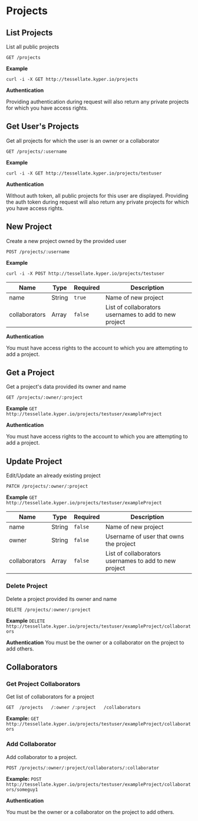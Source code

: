 # Projects

## List Projects
  List all public projects

  `GET /projects`

  **Example**

  `curl -i -X GET http://tessellate.kyper.io/projects`

  **Authentication**

  Providing authentication during request will also return any private projects for which you have access rights.

## Get User's Projects

  Get all projects for which the user is an owner or a collaborator

  `GET /projects/:username`

  **Example**

  `curl -i -X GET http://tessellate.kyper.io/projects/testuser`

  **Authentication**

  Without auth token, all public projects for this user are displayed. Providing the auth token during request will also return any private projects for which you have access rights.

## New Project

  Create a new project owned by the provided user

  `POST /projects/:username`

  **Example**

  `curl -i -X POST http://tessellate.kyper.io/projects/testuser`

  | Name          | Type   | Required | Description         
  |---------------|--------|----------|---------------------
  | name          | String | `true`   | Name of new project
  | collaborators | Array  | `false`  | List of collaborators usernames to add to new project

  **Authentication**

  You must have access rights to the account to which you are attempting to add a project.

## Get a Project

  Get a project's data provided its owner and name

  `GET /projects/:owner/:project`

  **Example**
  `GET http://tessellate.kyper.io/projects/testuser/exampleProject`

  **Authentication**

  You must have access rights to the account to which you are attempting to add a project.

## Update Project

  Edit/Update an already existing project

  `PATCH /projects/:owner/:project`

  **Example**
  `GET http://tessellate.kyper.io/projects/testuser/exampleProject`

  | Name          | Type   | Required | Description         
  |---------------|--------|----------|---------------------
  | name          | String | `false`  | Name of new project
  | owner         | String | `false`  | Username of user that owns the project
  | collaborators | Array  | `false`  | List of collaborators usernames to add to new project

### Delete Project

  Delete a project provided its owner and name

  `DELETE /projects/:owner/:project`

  **Example**
  `DELETE http://tessellate.kyper.io/projects/testuser/exampleProject/collaborators`


  **Authentication** You must be the owner or a collaborator on the project to add others.


## Collaborators

### Get Project Collaborators

  Get list of collaborators for a project

  `GET	/projects	/:owner	/:project	/collaborators`

  **Example:**
  `GET http://tessellate.kyper.io/projects/testuser/exampleProject/collaborators`


### Add Collaborator

  Add collaborator to a project.

  `POST	/projects/:owner/:project/collaborators/:collaborator`

  **Example:**
  `POST http://tessellate.kyper.io/projects/testuser/exampleProject/collaborators/someguy1`

  **Authentication**

  You must be the owner or a collaborator on the project to add others.

